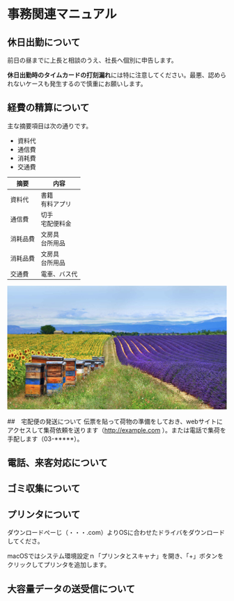 # 事務関連マニュアル
## 休日出勤について
前日の昼までに上長と相談のうえ、社長へ個別に申告します。

**休日出勤時のタイムカードの打刻漏れ**には特に注意してください。最悪、認められないケースも発生するので慎重にお願いします。

## 経費の精算について
主な摘要項目は次の通りです。
- 資料代
- 通信費
- 消耗費
- 交通費


|摘要|内容
|--|--
|資料代|書籍<br>有料アプリ
|通信費|切手<br>宅配便料金
|消耗品費|文房具<br>台所用品        
|消耗品費|文房具<br>台所用品
|交通費|電車、バス代



![切手代](img/th-2.jpeg)

##　宅配便の発送について
伝票を貼って荷物の準備をしておき、webサイトにアクセスして集荷依頼を送ります（http://example.com
）。または電話で集荷を手配します（03-*****）。
## 電話、来客対応について
## ゴミ収集について
## プリンタについて
ダウンロードぺーじ（・・・.com）よりOSに合わせたドライバをダウンロードしてくださ。

macOSではシステム環境設定ｎ「プリンタとスキャナ」を開き、「+」ボタンをクリックしてプリンタを追加します。



## 大容量データの送受信について



